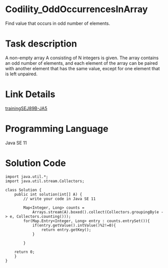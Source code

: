 # Codility_OddOccurrencesInArray
Find value that occurs in odd number of elements.

# Task description
A non-empty array A consisting of N integers is given. The array contains an odd number of elements, and each element of the array can be paired with another element that has the same value, except for one element that is left unpaired.

# Link Details
[trainingSEJ89B-JA5](https://app.codility.com/demo/results/trainingSEJ89B-JA5/)

# Programming Language
Java SE 11

# Solution Code

```
import java.util.*;
import java.util.stream.Collectors;

class Solution {
    public int solution(int[] A) {
        // write your code in Java SE 11

        Map<Integer, Long> counts =
            Arrays.stream(A).boxed().collect(Collectors.groupingBy(e -> e, Collectors.counting()));
        for(Map.Entry<Integer, Long> entry : counts.entrySet()){
            if(entry.getValue().intValue()%2!=0){
                return entry.getKey();
            }
             
        }
    
    return 0;
    }
}

```

